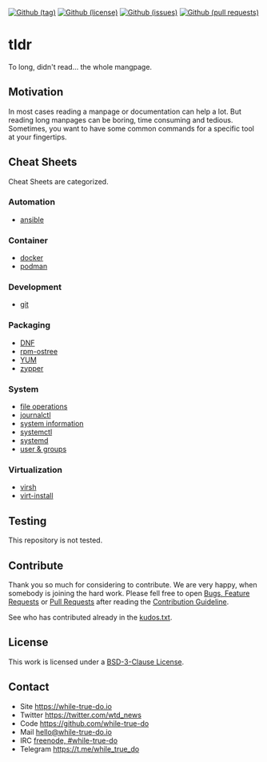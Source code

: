 <!--
name: README.md
description: This file contains important information for the repository.
author: while-true-do.io
contact: hello@while-true-do.io
license: BSD-3-Clause
-->

<!-- github shields -->
[![Github (tag)](https://img.shields.io/github/tag/while-true-do/ansible-skeleton.svg)](https://github.com/while-true-do/ansible-skeleton/tags)
[![Github (license)](https://img.shields.io/github/license/while-true-do/ansible-skeleton.svg)](https://github.com/while-true-do/ansible-skeleton/blob/master/LICENSE)
[![Github (issues)](https://img.shields.io/github/issues/while-true-do/ansible-skeleton.svg)](https://github.com/while-true-do/ansible-skeleton/issues)
[![Github (pull requests)](https://img.shields.io/github/issues-pr/while-true-do/ansible-skeleton.svg)](https://github.com/while-true-do/ansible-skeleton/pulls)

# tldr

To long, didn't read... the whole mangpage.

## Motivation

In most cases reading a manpage or documentation can help a lot. But reading
long manpages can be boring, time consuming and tedious. Sometimes, you
want to have some common commands for a specific tool at your fingertips.

## Cheat Sheets

Cheat Sheets are categorized.

### Automation

- [ansible](./cheatsheets/ansible.md)

### Container

- [docker](./cheatsheets/docker.md)
- [podman](./cheatsheets/podman.md)

### Development

- [git](./cheatsheets/git.md)

### Packaging

- [DNF](./cheatsheets/dnf.md)
- [rpm-ostree](./cheatsheets/rpm-ostree.md)
- [YUM](./cheatsheets/yum.md)
- [zypper](./cheatsheets/zypper.md)

### System

- [file operations](./cheatsheets/file-operations.md)
- [journalctl](./cheatsheets/journalctl.md)
- [system information](./cheatsheets/system-info.md)
- [systemctl](./cheatsheets/systemctl.md)
- [systemd](./cheatsheets/systemd.md)
- [user & groups](./cheatsheets/user_groups.md)

### Virtualization

- [virsh](./cheatsheets/virsh.md)
- [virt-install](./cheatsheets/virt-install.md)

## Testing

This repository is not tested.

## Contribute

Thank you so much for considering to contribute. We are very happy, when somebody
is joining the hard work. Please fell free to open
[Bugs, Feature Requests](https://github.com/while-true-do/ansible-skeleton/issues)
or [Pull Requests](https://github.com/while-true-do/ansible-role-skeleton/pulls) after
reading the [Contribution Guideline](https://github.com/while-true-do/doc-library/blob/master/docs/CONTRIBUTING.md).

See who has contributed already in the [kudos.txt](./kudos.txt).

## License

This work is licensed under a [BSD-3-Clause License](https://opensource.org/licenses/BSD-3-Clause).

## Contact

-   Site <https://while-true-do.io>
-   Twitter <https://twitter.com/wtd_news>
-   Code <https://github.com/while-true-do>
-   Mail [hello@while-true-do.io](mailto:hello@while-true-do.io)
-   IRC [freenode, #while-true-do](https://webchat.freenode.net/?channels=while-true-do)
-   Telegram <https://t.me/while_true_do>
